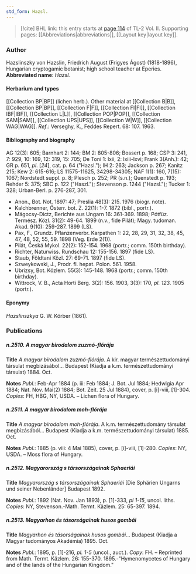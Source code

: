 ```yaml
---
std_form: Hazsl.
---
```


> [!cite] BHL link: this entry starts at [page 114](https://www.biodiversitylibrary.org/page/33068356) of TL-2 Vol. II.
> Supporting pages: [[Abbreviations|abbreviations]], [[Layout key|layout key]].

### Author

Hazslinszky von Hazslin, Friedrich August (Frigyes Ágost) (1818-1896), Hungarian cryptogamic botanist; high school teacher at Eperies. 
**Abbreviated name**: *Hazsl.*

#### Herbarium and types

[[Collection BP|BP]] (lichen herb.). Other material at [[Collection B|B]], [[Collection BP|BP]], [[Collection F|F]], [[Collection FI|FI]], [[Collection IBF|IBF]], [[Collection L|L]], [[Collection POP|POP]], [[Collection SAM|SAM]], [[Collection UPS|UPS]], [[Collection W|W]], [[Collection WAG|WAG]].
*Ref*.: Verseghy, K., Feddes Repert. 68: 107. 1963.

#### Bibliography and biography

AG 12(3): 605; Barnhart 2: 144; BM 2: 805-806; Bossert p. 168; CSP 3: 241, 7: 929, 10: 169, 12: 319, 15: 705; De Toni 1: lxii, 2: lxiii-lxvi; Frank 3(Anh.): 42; GR p. 651, *pl*. \[*24*\], cat. p. 64 ("Hazsl."); IH 2: 263; Jackson p. 267; Kanitz 215; Kew 2: 615-616; LS 11575-11625, 34298-34305; NAF 1(1): 160, 7(15): 1067; Nordstedt suppl. p. 8; Plesch p. 252; PR (s.n.); Quenstedt p. 193; Rehder 5: 375; SBC p. 122 ("Haszl."); Stevenson p. 1244 ("Hazsl."); Tucker 1: 328; Urban-Berl. p. 276-287, 301.
- Anon., Bot. Not. 1897: 47; Preslia 48(3): 215. 1976 (biogr. note).
- Kalchbrenner, Österr. bot. Z. 22(1): 1-7. 1872 (bibl., portr.).
- Mágocsy-Dictz, Berichte aus Ungarn 16: 361-369. 1898; Pótfüz. Termész. Közl. 31(2): 49-64. 1899 (n.v., fide Pilát); Magy. tudoman. Akad. 9(10): 259-287. 1899 (LS).
- Pax, F., Grundz. Pflanzenverbr. Karpathen 1: 22, 28, 29, 31, 32, 38, 45, 47, 48, 52, 55, 59. 1898 (Veg. Erde 2(1)).
- Pilát, Česká Mykol. 22(2): 152-154. 1968 (portr.; comm. 150th birthday).
- Richter, Naturwiss. Rundschau 12: 155-156. 1897 (fide LS).
- Staub, Földtani Közl. 27: 69-71. 1897 (fide LS).
- Szweykowski, J., Prodr. fl. hepat. Polon. 561. 1958.
- Ubrizsy, Bot. Közlem. 55(3): 145-148. 1968 (portr.; comm. 150th birthday).
- Wittrock, V. B., Acta Horti Berg. 3(2): 156. 1903, 3(3): 170, *pl. 123*. 1905 (portr.).

#### Eponymy

*Hazslinszkya* G. W. Körber (1861).

### Publications

##### n.2510. A magyar birodalom zuzmó-flórája

**Title**
*A magyar birodalom zuzmó-flórája*. A kir. magyar természettudományi társulat megbizásábol... Budapest (Kiadja a k.m. természettudományi társulat) 1884. Oct.

**Notes**
*Publ*.: Feb-Apr 1884 (p. iii: Feb 1884; J. Bot. Jul 1884; Hedwigia Apr 1884; Nat. Nov. Mai(2) 1884; Bot. Zeit. 25 Jul 1884), cover, p. \[i\]-viii, \[1\]-304. *Copies*: FH, HBG, NY, USDA. – Lichen flora of Hungary.

##### n.2511. A magyar birodalom moh-flórája

**Title**
*A magyar birodalom moh-flórája*. A k.m. természettudomány társulat megbizásából... Budapest (Kiadja a k.m. természettudományi társulat) 1885. Oct.

**Notes**
*Publ*.: 1885 (p. viii: 4 Mai 1885), cover, p. \[i\]-viii, \[1\]-280. *Copies*: NY, USDA. – Moss flora of Hungary.

##### n.2512. Magyarország s társországainak Sphaeriái

**Title**
*Magyarország s társországainak Sphaeriái* \[Die Sphärien Ungarns und seiner Nebenländer\] Budapest 1892.

**Notes**
*Publ*.: 1892 (Nat. Nov. Jan 1893), p. \[1\]-333, *pl 1-15*, uncol. liths. *Copies*: NY, Stevenson.-Math. Termt. Käzlem. 25: 65-397. 1894.

##### n.2513. Magyarhon és tásorságainak husos gombái

**Title**
*Magyarhon és tásorságainak husos gombái*... Budapest (Kiadja a Magyar tudományos Akadémia) 1895. Oct.

**Notes**
*Publ*.: 1895, p. \[1\]-216, *pl. 1-5* (uncol., auct.). *Copy*: FH. – Reprinted from Math. Termt. Käzlem. 26: 155-370. 1895.-"Hymenomycetes of Hungary and of the lands of the Hungarian Kingdom."

